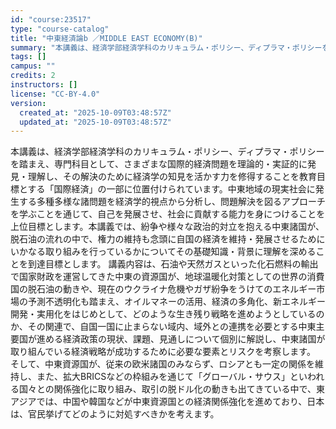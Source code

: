```yaml
---
id: "course:23517"
type: "course-catalog"
title: "中東経済論b ／MIDDLE EAST ECONOMY(B)"
summary: "本講義は、経済学部経済学科のカリキュラム・ポリシー、ディプラマ・ポリシーを踏まえ、専門科目として、さまざまな国際的経済問題を理論的・実証的に発見・理解し、その解決のために経済学の知見を活かす力を修得することを教育目標とする「国際経済」の一部…"
tags: []
campus: ""
credits: 2
instructors: []
license: "CC-BY-4.0"
version:
  created_at: "2025-10-09T03:48:57Z"
  updated_at: "2025-10-09T03:48:57Z"
---
```

本講義は、経済学部経済学科のカリキュラム・ポリシー、ディプラマ・ポリシーを踏まえ、専門科目として、さまざまな国際的経済問題を理論的・実証的に発見・理解し、その解決のために経済学の知見を活かす力を修得することを教育目標とする「国際経済」の一部に位置付けられています。中東地域の現実社会に発生する多種多様な諸問題を経済学的視点から分析し、問題解決を図るアプローチを学ぶことを通じて、自己を発展させ、社会に貢献する能力を身につけることを上位目標とします。本講義では、紛争や様々な政治的対立を抱える中東諸国が、脱石油の流れの中で、権力の維持も念頭に自国の経済を維持・発展させるためにいかなる取り組みを行っているかについてその基礎知識・背景に理解を深めることを到達目標とします。 講義内容は、石油や天然ガスといった化石燃料の輸出で国家財政を運営してきた中東の資源国が、地球温暖化対策としての世界の消費国の脱石油の動きや、現在のウクライナ危機やガザ紛争をうけてのエネルギー市場の予測不透明化も踏まえ、オイルマネーの活用、経済の多角化、新エネルギー開発・実用化をはじめとして、どのような生き残り戦略を進めようとしているのか、その関連で、自国一国に止まらない域内、域外との連携を必要とする中東主要国が進める経済政策の現状、課題、見通しについて個別に解説し、中東諸国が取り組んでいる経済戦略が成功するために必要な要素とリスクを考察します。 そして、中東資源国が、従来の欧米諸国のみならず、ロシアとも一定の関係を維持し、また、拡大BRICSなどの枠組みを通じて「グローバル・サウス」といわれる国々との関係強化に取り組み、取引の脱ドル化の動きも出てきている中で、東アジアでは、中国や韓国などが中東資源国との経済関係強化を進めており、日本は、官民挙げてどのように対処すべきかを考えます。
